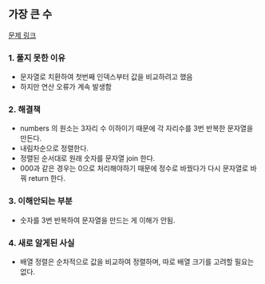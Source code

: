 ## 가장 큰 수 

[문제 링크](https://school.programmers.co.kr/learn/courses/30/lessons/42746#)

### 1. 풀지 못한 이유
- 문자열로 치환하여 첫번째 인덱스부터 값을 비교하려고 했음
- 하지만 연산 오류가 계속 발생함


### 2. 해결책
- numbers 의 원소는 3자리 수 이하이기 때문에 각 자리수를 3번 반복한 문자열을 만든다.
- 내림차순으로 정렬한다.
- 정렬된 순서대로 원래 숫자를 문자열 join 한다.
- 000과 같은 경우는 0으로 처리해야하기 때문에 정수로 바꿨다가 다시 문자열로 바꿔 return 한다.

### 3. 이해안되는 부분
- 숫자를 3번 반복하여 문자열을 만드는 게 이해가 안됨.

### 4. 새로 알게된 사실
- 배열 정렬은 순차적으로 값을 비교하여 정렬하며, 따로 배열 크기를 고려할 필요는 없다.
